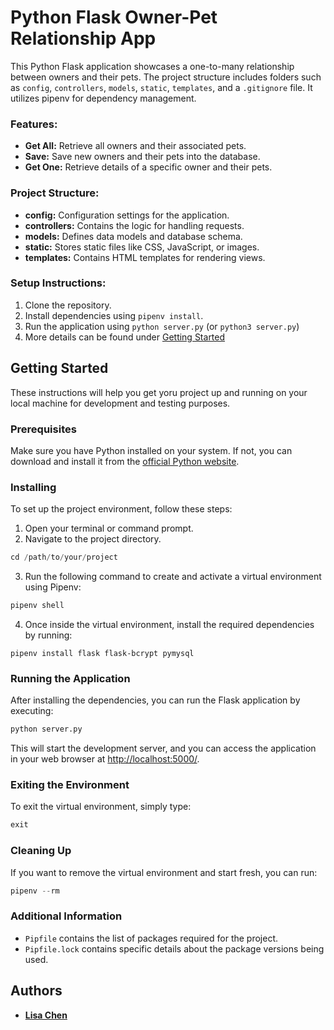 # Python Flask Owner-Pet Relationship App

This Python Flask application showcases a one-to-many relationship between owners and their pets. The project structure includes folders such as `config`, `controllers`, `models`, `static`, `templates`, and a `.gitignore` file. It utilizes pipenv for dependency management.

### Features:

* **Get All:** Retrieve all owners and their associated pets.
* **Save:** Save new owners and their pets into the database.
* **Get One:** Retrieve details of a specific owner and their pets.

### Project Structure:

* **config:** Configuration settings for the application.
* **controllers:** Contains the logic for handling requests.
* **models:** Defines data models and database schema.
* **static:** Stores static files like CSS, JavaScript, or images.
* **templates:** Contains HTML templates for rendering views.

### Setup Instructions:

1. Clone the repository.
2. Install dependencies using `pipenv install`.
3. Run the application using `python server.py` (or `python3 server.py`)
4. More details can be found under [Getting Started](#getting-started)

## Getting Started

These instructions will help you get yoru project up and running on your local machine for development and testing purposes.

### Prerequisites

Make sure you have Python installed on your system. If not, you can download and install it from the [official Python website]().

### Installing

To set up the project environment, follow these steps:

1. Open your terminal or command prompt.
2. Navigate to the project directory.

```python
cd /path/to/your/project
```

3. Run the following command to create and activate a virtual environment using Pipenv:

```python
pipenv shell
```

4. Once inside the virtual environment, install the required dependencies by running:

```
pipenv install flask flask-bcrypt pymysql
```

### Running the Application

After installing the dependencies, you can run the Flask application by executing:

```python
python server.py
```

This will start the development server, and you can access the application in your web browser at [http://localhost:5000/](http://localhost:5000/).

### Exiting the Environment

To exit the virtual environment, simply type:

```python
exit
```

### Cleaning Up

If you want to remove the virtual environment and start fresh, you can run:

```python
pipenv --rm
```

### Additional Information

* `Pipfile` contains the list of packages required for the project.
* `Pipfile.lock` contains specific details about the package versions being used.

## Authors

* **[Lisa Chen](https://www.linkedin.com/in/lisahlchen/)**
